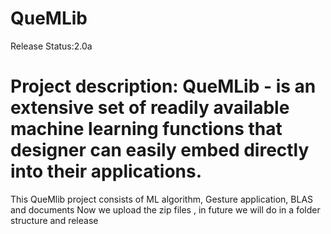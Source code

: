 # QueMLib
Release Status:2.0a

Project description: QueMLib - is an extensive set of readily available machine learning functions that designer can easily embed directly into their applications.
====================

This QueMlib project consists of ML algorithm, Gesture application, BLAS and documents
Now we upload the zip files , in future we will do in a folder structure and release 


